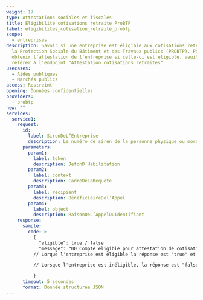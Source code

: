```yaml
---
weight: 17
type: Attestations sociales et fiscales
title: Éligibilité cotisations retraite ProBTP
label: eligibilites_cotisation_retraite_probtp
scope:
  - entreprises
description: Savoir si une entreprise est éligible aux cotisations retraite de
  la Protection Sociale du Bâtiment et des Travaux publics (PROBTP). Pour
  obtenir l'attestation de l'entreprise si celle-ci est éligible, veuillez vous
  référer à l'endpoint "Attestation cotisations retraites"
usecases:
  - Aides publiques
  - Marchés publics
access: Restreint
opening: Données confidentielles
providers:
  - probtp
new: ""
services:
  service1:
    request:
      id:
        label: SirenDeL’Entreprise
        description: Le numéro de siren de la personne physique ou morale recherchée
      parameters:
        param1:
          label: token
          description: JetonD’Habilitation
        param2:
          label: context
          description: CadreDeLaRequête
        param3:
          label: recipient
          description: BénéficiaireDel’Appel
        param4:
          label: object
          description: RaisonDeL’AppelOuIdentifiant
    response:
      sample:
        code: >
          {
            "eligible": true / false 
            "message": "00 Compte éligible pour attestation de cotisation" /"01 Compte non éligible pour attestation de cotisation"
          // Lorque l'entreprise est éligible la réponse est "true" et le message affiché est le "00", 

          // Lorsque l'entreprise est inéligible, la réponse est "false" et le message affiché est le "01".

          }
      timeout: 5 secondes
      format: Donnée structurée JSON
---
```

